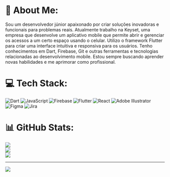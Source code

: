 # 💫 About Me:
Sou um desenvolvedor júnior apaixonado por criar soluções inovadoras e funcionais para problemas reais. Atualmente trabalho na Keyset, uma empresa que desenvolve um aplicativo mobile que permite abrir e gerenciar os acessos a um certo espaço usando o celular. Utilizo o framework Flutter para criar uma interface intuitiva e responsiva para os usuários. Tenho conhecimentos em Dart, Firebase, Git e outras ferramentas e tecnologias relacionadas ao desenvolvimento mobile. Estou sempre buscando aprender novas habilidades e me aprimorar como profissional.

# 💻 Tech Stack:
![Dart](https://img.shields.io/badge/dart-%230175C2.svg?style=for-the-badge&logo=dart&logoColor=white) ![JavaScript](https://img.shields.io/badge/javascript-%23323330.svg?style=for-the-badge&logo=javascript&logoColor=%23F7DF1E) ![Firebase](https://img.shields.io/badge/firebase-%23039BE5.svg?style=for-the-badge&logo=firebase) ![Flutter](https://img.shields.io/badge/Flutter-%2302569B.svg?style=for-the-badge&logo=Flutter&logoColor=white) ![React](https://img.shields.io/badge/react-%2320232a.svg?style=for-the-badge&logo=react&logoColor=%2361DAFB) ![Adobe Illustrator](https://img.shields.io/badge/adobeillustrator-%23FF9A00.svg?style=for-the-badge&logo=adobeillustrator&logoColor=white) 	![Figma](https://img.shields.io/badge/figma-%23F24E1E.svg?style=for-the-badge&logo=figma&logoColor=white) ![Jira](https://img.shields.io/badge/jira-%230A0FFF.svg?style=for-the-badge&logo=jira&logoColor=white)

# 📊 GitHub Stats:
![](https://github-readme-stats.vercel.app/api?username=dxferraz&theme=dark&hide_border=false&include_all_commits=false&count_private=false)<br/>
![](https://github-readme-streak-stats.herokuapp.com/?user=dxferraz&theme=dark&hide_border=false)<br/>
![](https://github-readme-stats.vercel.app/api/top-langs/?username=dxferraz&theme=dark&hide_border=false&include_all_commits=false&count_private=false&layout=compact)

---
[![](https://visitcount.itsvg.in/api?id=dxferraz&icon=0&color=0)](https://visitcount.itsvg.in)
